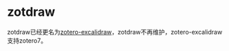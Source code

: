 # zotdraw

zotdraw已经更名为[zotero-excalidraw](https://github.com/018/zotero-excalidraw)，zotdraw不再维护，zotero-excalidraw支持zotero7。